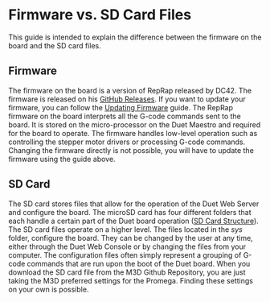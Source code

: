 # Firmware vs. SD Card Files

This guide is intended to explain the difference between the firmware on the board and the SD card files.

## Firmware

The firmware on the board is a version of RepRap released by DC42. The firmware is released on his [GitHub Releases](https://github.com/dc42/RepRapFirmware/releases). If you want to update your firmware, you can follow the [Updating Firmware](https://m3d.gitbook.io/promega-docs/firmware-guides/updating-firmware) guide. The RepRap firmware on the board interprets all the G-code commands sent to the board. It is stored on the micro-processor on the Duet Maestro and required for the board to operate. The firmware handles low-level operation such as controlling the stepper motor drivers or processing G-code commands. Changing the firmware directly is not possible, you will have to update the firmware using the guide above.

## SD Card

The SD card stores files that allow for the operation of the Duet Web Server and configure the board. The microSD card has four different folders that each handle a certain part of the Duet board operation \([SD Card Structure](https://m3d.gitbook.io/promega-docs/getting-started/sd-card-structure)\). The SD card files operate on a higher level. The files located in the _sys_ folder, configure the board. They can be changed by the user at any time, either through the Duet Web Console or by changing the files from your computer. The configuration files often simply represent a grouping of G-code commands that are run upon the boot of the Duet board. When you download the SD card file from the M3D Github Repository, you are just taking the M3D preferred settings for the Promega. Finding these settings on your own is possible.

